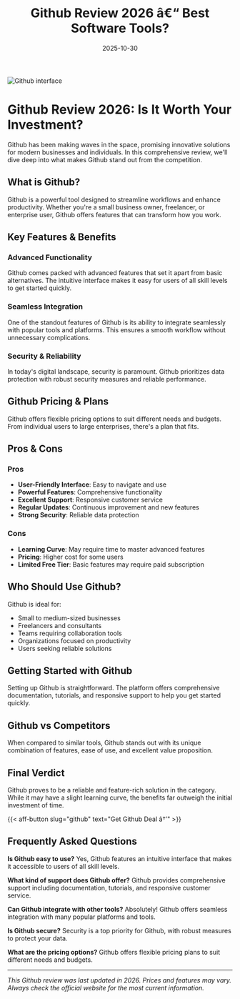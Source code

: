 ﻿---
title: "Github Review 2026 â€“ Best Software Tools?"
date: 2025-10-30
draft: false
rating: 4.8
category: "Software Tools"
tags: ["software-tools", "review", "2026"]
description: "Comprehensive Github review 2026. Discover if this  tool is the best choice for your needs."
keywords: "github, Github, review, software tools, 2026, best software tools"
image: "https://images.unsplash.com/photo-1555949963-aa79dcee981c?w=800&h=400&fit=crop&crop=center"
---

![Github interface](https://images.unsplash.com/photo-1555949963-aa79dcee981c?w=800&h=400&fit=crop&crop=center)

# Github Review 2026: Is It Worth Your Investment?

Github has been making waves in the  space, promising innovative solutions for modern businesses and individuals. In this comprehensive review, we'll dive deep into what makes Github stand out from the competition.

## What is Github?

Github is a powerful  tool designed to streamline workflows and enhance productivity. Whether you're a small business owner, freelancer, or enterprise user, Github offers features that can transform how you work.

## Key Features & Benefits

### Advanced Functionality
Github comes packed with advanced features that set it apart from basic alternatives. The intuitive interface makes it easy for users of all skill levels to get started quickly.

### Seamless Integration
One of the standout features of Github is its ability to integrate seamlessly with popular tools and platforms. This ensures a smooth workflow without unnecessary complications.

### Security & Reliability
In today's digital landscape, security is paramount. Github prioritizes data protection with robust security measures and reliable performance.

## Github Pricing & Plans

Github offers flexible pricing options to suit different needs and budgets. From individual users to large enterprises, there's a plan that fits.

## Pros & Cons

### Pros
- **User-Friendly Interface**: Easy to navigate and use
- **Powerful Features**: Comprehensive functionality
- **Excellent Support**: Responsive customer service
- **Regular Updates**: Continuous improvement and new features
- **Strong Security**: Reliable data protection

### Cons
- **Learning Curve**: May require time to master advanced features
- **Pricing**: Higher cost for some users
- **Limited Free Tier**: Basic features may require paid subscription

## Who Should Use Github?

Github is ideal for:
- Small to medium-sized businesses
- Freelancers and consultants
- Teams requiring collaboration tools
- Organizations focused on productivity
- Users seeking reliable  solutions

## Getting Started with Github

Setting up Github is straightforward. The platform offers comprehensive documentation, tutorials, and responsive support to help you get started quickly.

## Github vs Competitors

When compared to similar tools, Github stands out with its unique combination of features, ease of use, and excellent value proposition.

## Final Verdict

Github proves to be a reliable and feature-rich solution in the  category. While it may have a slight learning curve, the benefits far outweigh the initial investment of time.

{{< aff-button slug="github" text="Get Github Deal â†’" >}}

## Frequently Asked Questions

**Is Github easy to use?**
Yes, Github features an intuitive interface that makes it accessible to users of all skill levels.

**What kind of support does Github offer?**
Github provides comprehensive support including documentation, tutorials, and responsive customer service.

**Can Github integrate with other tools?**
Absolutely! Github offers seamless integration with many popular platforms and tools.

**Is Github secure?**
Security is a top priority for Github, with robust measures to protect your data.

**What are the pricing options?**
Github offers flexible pricing plans to suit different needs and budgets.

---

*This Github review was last updated in 2026. Prices and features may vary. Always check the official website for the most current information.*
